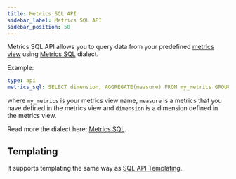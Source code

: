 ```yaml
---
title: Metrics SQL API
sidebar_label: Metrics SQL API
sidebar_position: 50
---
```


Metrics SQL API allows you to query data from your predefined [metrics view](/build/dashboards/dashboards.md) using [Metrics SQL](./metrics-sql.md) dialect. 

Example:

```yaml
type: api
metrics_sql: SELECT dimension, AGGREGATE(measure) FROM my_metrics GROUP BY dimension
```

where `my_metrics` is your metrics view name, `measure` is a metrics that you have defined in the metrics view and `dimension` is a dimension defined in the metrics view.

Read more the dialect here: [Metrics SQL](./metrics-sql.md).

## Templating

It supports templating the same way as [SQL API Templating](./sql-api.md#sql-templating).

